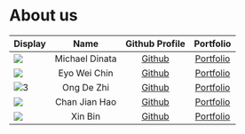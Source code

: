 
# About us

Display | Name | Github Profile | Portfolio 
--------|:----:|:--------------:|:---------:
![](https://via.placeholder.com/100.png?text=Photo) | Michael Dinata | [Github](https://github.com/michaeldinata) | [Portfolio](docs/team/johndoe.md)
![](https://via.placeholder.com/100.png?text=Photo) | Eyo Wei Chin | [Github](https://github.com/EyoWeiChin) | [Portfolio](docs/team/EyoWeiChin.md)
![3](https://avatars1.githubusercontent.com/u/39303087?s=400&v=4) | Ong De Zhi | [Github](https://github.com/OngDeZhi) | [Portfolio](docs/team/OngDeZhi.md)
![](https://i.pinimg.com/564x/c4/0d/7a/c40d7a7060fb74926c257db982b6ddaf--funny-stuff-funny-things.jpg) | Chan Jian Hao | [Github](https://github.com/ChanJianHao) | [Portfolio](docs/team/jianhao.md)
![](https://via.placeholder.com/100.png?text=Photo) | Xin Bin | [Github](https://github.com/n3wsoldier) | [Portfolio](docs/team/xinbin.md)

